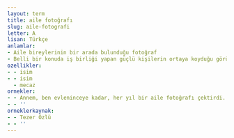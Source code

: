 ```yaml
---
layout: term
title: aile fotoğrafı
slug: aile-fotografi
letter: A
lisan: Türkçe
anlamlar:
- Aile bireylerinin bir arada bulunduğu fotoğraf
- Belli bir konuda iş birliği yapan güçlü kişilerin ortaya koyduğu görüntü
ozellikler:
- - isim
- - isim
  - mecaz
ornekler:
- - Annem, ben evleninceye kadar, her yıl bir aile fotoğrafı çektirdi.
- - ''
orneklerkaynak:
- - Tezer Özlü
- - ''
---
```

